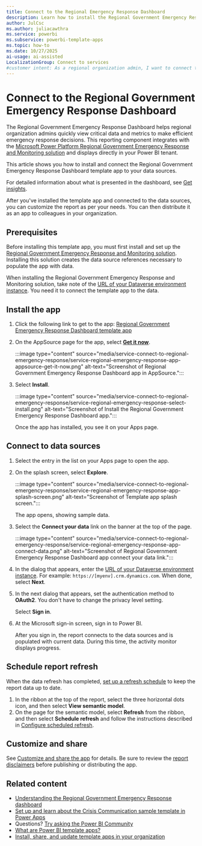 ```yaml
---
title: Connect to the Regional Emergency Response Dashboard
description: Learn how to install the Regional Government Emergency Response Dashboard template app for Power BI and connect to your data sources to view critical emergency metrics.
author: JulCsc
ms.author: juliacawthra
ms.service: powerbi
ms.subservice: powerbi-template-apps
ms.topic: how-to
ms.date: 10/27/2025
ai-usage: ai-assisted
LocalizationGroup: Connect to services
#customer intent: As a regional organization admin, I want to connect to the Regional Government Emergency Response Dashboard so that I can quickly view important data and metrics to make efficient decisions.
---
```


# Connect to the Regional Government Emergency Response Dashboard

The Regional Government Emergency Response Dashboard helps regional organization admins quickly view critical data and metrics to make efficient emergency response decisions. This reporting component integrates with the [Microsoft Power Platform Regional Government Emergency Response and Monitoring solution](/powerapps/sample-apps/regional-emergency-response/overview) and displays directly in your Power BI tenant.

This article shows you how to install and connect the Regional Government Emergency Response Dashboard template app to your data sources.

For detailed information about what is presented in the dashboard, see [Get insights](/powerapps/sample-apps/regional-emergency-response/portals-admin-reporting#get-insights).

After you've installed the template app and connected to the data sources, you can customize the report as per your needs. You can then distribute it as an app to colleagues in your organization.

## Prerequisites

Before installing this template app, you must first install and set up the [Regional Government Emergency Response and Monitoring solution](/powerapps/sample-apps/regional-emergency-response/deploy). Installing this solution creates the data source references necessary to populate the app with data.

When installing the Regional Government Emergency Response and Monitoring solution, take note of the [URL of your Dataverse environment instance](/powerapps/sample-apps/regional-emergency-response/deploy#step-5-configure-and-publish-power-bi-dashboard). You need it to connect the template app to the data.

## Install the app

1. Click the following link to get to the app: [Regional Government Emergency Response Dashboard template app](https://appsource.microsoft.com/product/power-bi/powerapps_cxo.regional_response)
1. On the AppSource page for the app, select [**Get it now**](https://appsource.microsoft.com/product/power-bi/powerapps_cxo.regional_response).

    :::image type="content" source="media/service-connect-to-regional-emergency-response/service-regional-emergency-response-app-appsource-get-it-now.png" alt-text="Screenshot of Regional Government Emergency Response Dashboard app in AppSource.":::

1. Select **Install**.

    :::image type="content" source="media/service-connect-to-regional-emergency-response/service-regional-emergency-response-select-install.png" alt-text="Screenshot of Install the Regional Government Emergency Response Dashboard app.":::

    Once the app has installed, you see it on your Apps page.

## Connect to data sources

1. Select the entry in the list on your Apps page to open the app.

1. On the splash screen, select **Explore**.

   :::image type="content" source="media/service-connect-to-regional-emergency-response/service-regional-emergency-response-app-splash-screen.png" alt-text="Screenshot of Template app splash screen.":::

   The app opens, showing sample data.

1. Select the **Connect your data** link on the banner at the top of the page.

   :::image type="content" source="media/service-connect-to-regional-emergency-response/service-regional-emergency-response-app-connect-data.png" alt-text="Screenshot of Regional Government Emergency Response Dashboard app connect your data link.":::

1. In the dialog that appears, enter the [URL of your Dataverse environment instance](/powerapps/sample-apps/emergency-response/deploy-configure#publish-the-power-bi-dashboard). For example: `https://[myenv].crm.dynamics.com`. When done, select **Next**.
1. In the next dialog that appears, set the authentication method to **OAuth2**. You don't have to change the privacy level setting.

   Select **Sign in**.

1. At the Microsoft sign-in screen, sign in to Power BI.

   After you sign in, the report connects to the data sources and is populated with current data. During this time, the activity monitor displays progress.

## Schedule report refresh

When the data refresh has completed, [set up a refresh schedule](../connect-data/refresh-scheduled-refresh.md) to keep the report data up to date.

1. In the ribbon at the top of the report, select the three horizontal dots icon, and then select **View semantic model**.
1. On the page for the semantic model, select **Refresh** from the ribbon, and then select **Schedule refresh** and follow the instructions described in [Configure scheduled refresh](../connect-data/refresh-scheduled-refresh.md).

## Customize and share

See [Customize and share the app](../connect-data/service-template-apps-install-distribute.md#customize-and-share-the-app) for details. Be sure to review the [report disclaimers](/powerapps/sample-apps/regional-emergency-response/overview#disclaimer) before publishing or distributing the app.

## Related content

- [Understanding the Regional Government Emergency Response dashboard](/powerapps/sample-apps/regional-emergency-response/portals-admin-reporting#get-insights)
- [Set up and learn about the Crisis Communication sample template in Power Apps](/powerapps/maker/canvas-apps/sample-crisis-communication-app)
- Questions? [Try asking the Power BI Community](https://community.powerbi.com/)
- [What are Power BI template apps?](../connect-data/service-template-apps-overview.md)
- [Install, share, and update template apps in your organization](../connect-data/service-template-apps-install-distribute.md)
